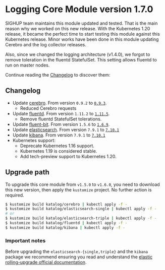 # Logging Core Module version 1.7.0

SIGHUP team maintains this module updated and tested. That is the main reason why we worked on this new release.
With the Kubernetes 1.20 release, it became the perfect time to start testing this module against this Kubernetes
release. Minor works have been done in this module updating Cerebro and the log collector releases.

Also, since we changed the logging architecture (v1.4.0), we forgot to remove toleration in the fluentd
StatefulSet. This setting allows fluentd to run on master nodes.


Continue reading the [Changelog](#changelog) to discover them:

## Changelog

- Update [cerebro](../../katalog/cerebro). From version `0.9.2` to [`0.9.3`](https://github.com/lmenezes/cerebro/releases/tag/v0.9.3).
  - Reduced Cerebro requests
- Update [fluentd](../../katalog/fluentd). From version `1.11.2` to [`1.11.5`](https://github.com/fluent/fluentd/blob/master/CHANGELOG.md#release-v1115---20201106).
  - Remove fluentd StatefulSet tolerations.
- Update [fluent-bit](../../katalog/fluentd). From version `1.5.6` to [`1.6.9`](https://fluentbit.io/announcements/v1.6.9/).
- Update [elasticsearch](../../katalog/elasticsearch-single). From version `7.9.1` to [`7.10.1`](https://www.elastic.co/guide/en/elasticsearch/reference/current/release-notes-7.10.1.html)
- Update [kibana](../../katalog/kibana). From version `7.9.1` to [`7.10.1`](https://www.elastic.co/guide/en/kibana/current/release-notes-7.10.1.html)
- Kubernetes support:
  - Deprecate Kubernetes 1.16 support.
  - Kubernetes 1.19 is considered stable.
  - Add tech-preview support to Kubernetes 1.20.

## Upgrade path

To upgrade this core module from `v1.5.0` to `v1.6.0`, you need to download this new version, then apply the
`kustomize` project. No further action is required.

```bash
$ kustomize build katalog/cerebro | kubectl apply -f -
$ kustomize build katalog/elasticsearch-single | kubectl apply -f -
# or
$ kustomize build katalog/elasticsearch-triple | kubectl apply -f -
$ kustomize build katalog/fluentd | kubectl apply -f -
$ kustomize build katalog/kibana | kubectl apply -f -
```

### Important notes

Before upgrading the `elasticsearch-{single,triple}` and the `kibana` package we recommend ensuring you read and
understand the
[elastic rolling-upgrade official documentation](https://www.elastic.co/guide/en/elasticsearch/reference/7.10/rolling-upgrades.html).
